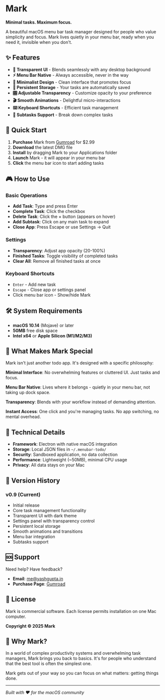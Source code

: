 # Mark

**Minimal tasks. Maximum focus.**

A beautiful macOS menu bar task manager designed for people who value simplicity and focus. Mark lives quietly in your menu bar, ready when you need it, invisible when you don't.

## ✨ Features

- **🌚 Transparent UI** - Blends seamlessly with any desktop background
- **⚡ Menu Bar Native** - Always accessible, never in the way
- **🎯 Minimalist Design** - Clean interface that promotes focus
- **💾 Persistent Storage** - Your tasks are automatically saved
- **🎛️ Adjustable Transparency** - Customize opacity to your preference
- **🎬 Smooth Animations** - Delightful micro-interactions
- **⌨️ Keyboard Shortcuts** - Efficient task management
- **📝 Subtasks Support** - Break down complex tasks

## 🚀 Quick Start

1. **Purchase** Mark from [Gumroad](https://yashgupta3.gumroad.com/l/mark) for $2.99
2. **Download** the latest DMG file
3. **Install** by dragging Mark to your Applications folder
4. **Launch** Mark - it will appear in your menu bar
5. **Click** the menu bar icon to start adding tasks

## 🎮 How to Use

### Basic Operations
- **Add Task**: Type and press Enter
- **Complete Task**: Click the checkbox
- **Delete Task**: Click the × button (appears on hover)
- **Add Subtask**: Click on any main task to expand
- **Close App**: Press Escape or use Settings → Quit

### Settings
- **Transparency**: Adjust app opacity (20-100%)
- **Finished Tasks**: Toggle visibility of completed tasks
- **Clear All**: Remove all finished tasks at once

### Keyboard Shortcuts
- `Enter` - Add new task
- `Escape` - Close app or settings panel
- Click menu bar icon - Show/hide Mark

## 🛠️ System Requirements

- **macOS 10.14** (Mojave) or later
- **50MB** free disk space
- **Intel x64** or **Apple Silicon (M1/M2/M3)**

## 💎 What Makes Mark Special

Mark isn't just another todo app. It's designed with a specific philosophy:

**Minimal Interface**: No overwhelming features or cluttered UI. Just tasks and focus.

**Menu Bar Native**: Lives where it belongs - quietly in your menu bar, not taking up dock space.

**Transparency**: Blends with your workflow instead of demanding attention.

**Instant Access**: One click and you're managing tasks. No app switching, no mental overhead.

## 📱 Technical Details

- **Framework**: Electron with native macOS integration
- **Storage**: Local JSON files in `~/.menubar-todo/`
- **Security**: Sandboxed application, no data collection
- **Performance**: Lightweight (~50MB), minimal CPU usage
- **Privacy**: All data stays on your Mac

## 🔄 Version History

### v0.9 (Current)
- Initial release
- Core task management functionality
- Transparent UI with dark theme
- Settings panel with transparency control
- Persistent local storage
- Smooth animations and transitions
- Menu bar integration
- Subtasks support

## 🆘 Support

Need help? Have feedback? 

- **Email**: [me@yashgupta.in](mailto:me@yashgupta.in)
- **Purchase Page**: [Gumroad](https://yashgupta3.gumroad.com/l/mark)

## 📄 License

Mark is commercial software. Each license permits installation on one Mac computer.

**Copyright © 2025 Mark**

## 🌟 Why Mark?

In a world of complex productivity systems and overwhelming task managers, Mark brings you back to basics. It's for people who understand that the best tool is often the simplest one.

Mark gets out of your way so you can focus on what matters: getting things done.

---

*Built with ❤️ for the macOS community* 